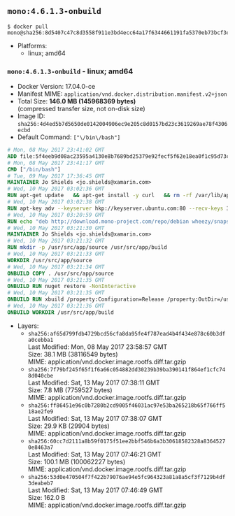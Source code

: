 ## `mono:4.6.1.3-onbuild`

```console
$ docker pull mono@sha256:8d5407c47c8d3558f911e3bd4ecc64a17f6344661191fa5370eb73bcf3ecce9c
```

-	Platforms:
	-	linux; amd64

### `mono:4.6.1.3-onbuild` - linux; amd64

-	Docker Version: 17.04.0-ce
-	Manifest MIME: `application/vnd.docker.distribution.manifest.v2+json`
-	Total Size: **146.0 MB (145968369 bytes)**  
	(compressed transfer size, not on-disk size)
-	Image ID: `sha256:4d4ed5b7d5650de0142004906ec9e205c8d0157bd23c3619269ae78f4306ecbd`
-	Default Command: `["\/bin\/bash"]`

```dockerfile
# Mon, 08 May 2017 23:41:02 GMT
ADD file:5f4eeb9d08ac23595a4130e8b7689bd25379e92fecf5f62e18ea0f1c95d73c33 in / 
# Mon, 08 May 2017 23:41:17 GMT
CMD ["/bin/bash"]
# Tue, 09 May 2017 17:36:45 GMT
MAINTAINER Jo Shields <jo.shields@xamarin.com>
# Wed, 10 May 2017 03:02:36 GMT
RUN apt-get update   && apt-get install -y curl   && rm -rf /var/lib/apt/lists/*
# Wed, 10 May 2017 03:02:38 GMT
RUN apt-key adv --keyserver hkp://keyserver.ubuntu.com:80 --recv-keys 3FA7E0328081BFF6A14DA29AA6A19B38D3D831EF
# Wed, 10 May 2017 03:20:59 GMT
RUN echo "deb http://download.mono-project.com/repo/debian wheezy/snapshots/4.6.1.3 main" > /etc/apt/sources.list.d/mono-xamarin.list   && apt-get update   && apt-get install -y binutils mono-devel ca-certificates-mono fsharp mono-vbnc nuget referenceassemblies-pcl   && rm -rf /var/lib/apt/lists/* /tmp/*
# Wed, 10 May 2017 03:21:30 GMT
MAINTAINER Jo Shields <jo.shields@xamarin.com>
# Wed, 10 May 2017 03:21:32 GMT
RUN mkdir -p /usr/src/app/source /usr/src/app/build
# Wed, 10 May 2017 03:21:33 GMT
WORKDIR /usr/src/app/source
# Wed, 10 May 2017 03:21:34 GMT
ONBUILD COPY . /usr/src/app/source
# Wed, 10 May 2017 03:21:35 GMT
ONBUILD RUN nuget restore -NonInteractive
# Wed, 10 May 2017 03:21:35 GMT
ONBUILD RUN xbuild /property:Configuration=Release /property:OutDir=/usr/src/app/build/
# Wed, 10 May 2017 03:21:36 GMT
ONBUILD WORKDIR /usr/src/app/build
```

-	Layers:
	-	`sha256:af65d799fdb4729bcd56cfa8da95fe4f787ead4b4f434e878c60b3dfa0cebba1`  
		Last Modified: Mon, 08 May 2017 23:58:57 GMT  
		Size: 38.1 MB (38116549 bytes)  
		MIME: application/vnd.docker.image.rootfs.diff.tar.gzip
	-	`sha256:7f79bf245f65f1f6a66c054882dd30239b39ba390141f864ef1cfc748d040cbe`  
		Last Modified: Sat, 13 May 2017 07:38:11 GMT  
		Size: 7.8 MB (7759527 bytes)  
		MIME: application/vnd.docker.image.rootfs.diff.tar.gzip
	-	`sha256:ff86451e96c0b7280b2cd9005f46031ac97e53ba265218b65f766ff518ae2fe9`  
		Last Modified: Sat, 13 May 2017 07:38:07 GMT  
		Size: 29.9 KB (29904 bytes)  
		MIME: application/vnd.docker.image.rootfs.diff.tar.gzip
	-	`sha256:60cc7d2111a8b59f0175f51ee2bbf546b6a3b30618582328a83645270e8463a7`  
		Last Modified: Sat, 13 May 2017 07:46:21 GMT  
		Size: 100.1 MB (100062227 bytes)  
		MIME: application/vnd.docker.image.rootfs.diff.tar.gzip
	-	`sha256:53d0e470504f7f422b79076ae94e5fc964323a81a8a5cf3f7129b4df3deabeb7`  
		Last Modified: Sat, 13 May 2017 07:46:49 GMT  
		Size: 162.0 B  
		MIME: application/vnd.docker.image.rootfs.diff.tar.gzip
